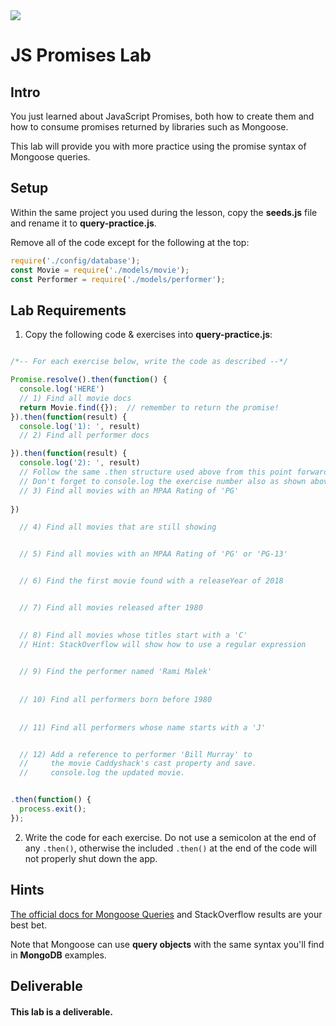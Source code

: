 <img src="https://i.imgur.com/PMyzlb1.png">

# JS Promises Lab

## Intro

You just learned about JavaScript Promises, both how to create them and how to consume promises returned by libraries such as Mongoose.

This lab will provide you with more practice using the promise syntax of Mongoose queries.

## Setup

Within the same project you used during the lesson, copy the **seeds.js** file and rename it to **query-practice.js**.

Remove all of the code except for the following at the top:

```js
require('./config/database');
const Movie = require('./models/movie');
const Performer = require('./models/performer');
```

## Lab Requirements

1. Copy the following code & exercises into **query-practice.js**:

```js

/*-- For each exercise below, write the code as described --*/

Promise.resolve().then(function() {
  console.log('HERE')
  // 1) Find all movie docs
  return Movie.find({});  // remember to return the promise!
}).then(function(result) {
  console.log('1): ', result)
  // 2) Find all performer docs

}).then(function(result) {
  console.log('2): ', result)
  // Follow the same .then structure used above from this point forward
  // Don't forget to console.log the exercise number also as shown above 
  // 3) Find all movies with an MPAA Rating of 'PG'
  
})

  // 4) Find all movies that are still showing


  // 5) Find all movies with an MPAA Rating of 'PG' or 'PG-13'


  // 6) Find the first movie found with a releaseYear of 2018


  // 7) Find all movies released after 1980
  

  // 8) Find all movies whose titles start with a 'C'
  // Hint: StackOverflow will show how to use a regular expression
  

  // 9) Find the performer named 'Rami Malek'
  
  
  // 10) Find all performers born before 1980
  
  
  // 11) Find all performers whose name starts with a 'J'


  // 12) Add a reference to performer 'Bill Murray' to
  //     the movie Caddyshack's cast property and save.
  //     console.log the updated movie.


.then(function() {
  process.exit();
});
```

2. Write the code for each exercise. Do not use a semicolon at the end of any `.then()`, otherwise the included `.then()` at the end of the code will not properly shut down the app.


## Hints

[The official docs for Mongoose Queries](https://mongoosejs.com/docs/queries.html) and StackOverflow results are your best bet.

Note that Mongoose can use **query objects** with the same syntax you'll find in **MongoDB** examples.

## Deliverable

#### This lab is a deliverable.
